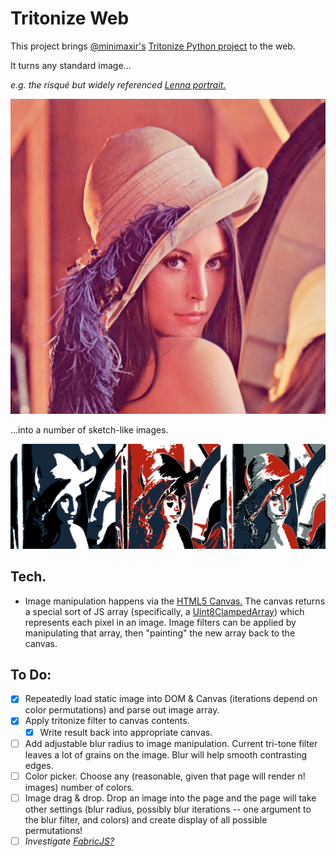 # Tritonize Web



This project brings [@minimaxir's](https://twitter.com/minimaxir) [Tritonize Python project](https://github.com/minimaxir/tritonize) to the web.

It turns any standard image...

*e.g. the risqué but widely referenced [Lenna portrait.](https://www.cs.cmu.edu/~chuck/lennapg/lenna.shtml)*

<p align="center">
  <img src="public/sampleImage.png">
</p>

...into a number of sketch-like images.

<p align="center">
  <img src="public/tritonize_collage.png">
</p>

## Tech.
- Image manipulation happens via the [HTML5 Canvas.](https://developer.mozilla.org/en-US/docs/Web/API/Canvas_API)  The canvas returns a special sort of JS array (specifically, a [Uint8ClampedArray](https://developer.mozilla.org/en-US/docs/Web/JavaScript/Reference/Global_Objects/Uint8ClampedArray)) which represents each pixel in an image.  Image filters can be applied by manipulating that array, then "painting" the new array back to the canvas.

## To Do:
- [x] Repeatedly load static image into DOM & Canvas (iterations depend on color permutations) and parse out image array.
- [x] Apply tritonize filter to canvas contents.
  - [x] Write result back into appropriate canvas.
- [ ] Add adjustable blur radius to image manipulation.  Current tri-tone filter leaves a lot of grains on the image.  Blur will help smooth contrasting edges.
- [ ] Color picker.  Choose any (reasonable, given that page will render n! images) number of colors.
- [ ] Image drag & drop.  Drop an image into the page and the page will take other settings (blur radius, possibly blur iterations -- one argument to the blur filter, and colors) and create display of all possible permutations!
- [ ] *Investigate [FabricJS?](fabricjs.com)*

